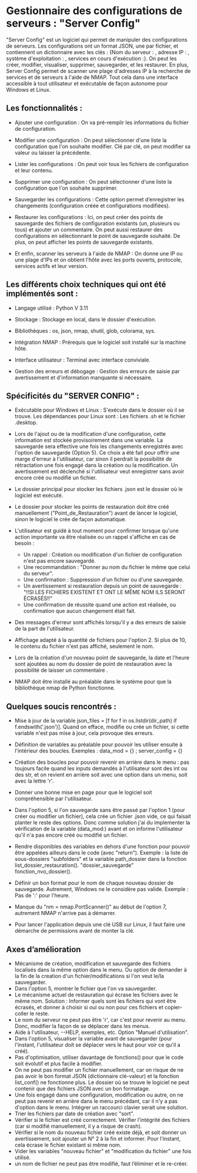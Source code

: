 # Gestionnaire des configurations de serveurs : "Server Config"

"Server Config" est un logiciel qui permet de manipuler des configurations de serveurs. Les configurations ont un format JSON, une par fichier, et contiennent un dictionnaire avec les clés : {Nom du serveur : , adresse IP : , système d'exploitation : , services en cours d'exécution :}.
On peut les créer, modifier, visualiser, supprimer, sauvegarder, et les restaurer. En plus, Server Config permet de scanner une plage d'adresses IP à la recherche de services et de serveurs à l'aide de NMAP.
Tout cela dans une interface accessible à tout utilisateur et exécutable de façon autonome pour Windows et Linux.

## Les fonctionnalités :

 - Ajouter une configuration : On va pré-remplir les informations du fichier de configuration.
 
 - Modifier une configuration : On peut sélectionner d'une liste la configuration que l'on souhaite modifier. Clé par clé, on peut modifier sa valeur ou laisser la précédente.

 - Lister les configurations : On peut voir tous les fichiers de configuration et leur contenu.

 - Supprimer une configuration : On peut sélectionner d'une liste la configuration que l'on souhaite supprimer.

 - Sauvegarder les configurations : Cette option permet d’enregistrer les changements (configuration créée et configurations modifiées).

 - Restaurer les configurations : Ici, on peut créer des points de sauvegarde des fichiers de configuration existants (un, plusieurs ou tous) et ajouter un commentaire. On peut aussi restaurer des configurations en sélectionnant le point de sauvegarde souhaité. De plus, on peut afficher les points de sauvegarde existants.

 - Et enfin, scanner les serveurs à l'aide de NMAP : On donne une IP ou une plage d'IPs et on obtient l'hôte avec les ports ouverts, protocole, services actifs et leur version.

## Les différents choix techniques qui ont été implémentés sont :

   - Langage utilisé : Python V 3.11

   - Stockage : Stockage en local, dans le dossier d'exécution.

   - Bibliothèques : os, json, nmap, shutil, glob, colorama, sys.

   - Intégration NMAP : Prérequis que le logiciel soit installé sur la machine hôte.

   - Interface utilisateur : Terminal avec interface conviviale.

   - Gestion des erreurs et débogage : Gestion des erreurs de saisie par avertissement et d'information manquante si nécessaire.

## Spécificités du "SERVER CONFIG" :

   - Exécutable pour Windows et Linux : S'exécute dans le dossier où il se trouve. Les dépendances pour Linux sont : Les fichiers .sh et le fichier .desktop.

   - Lors de l'ajout ou de la modification d'une configuration, cette information est stockée provisoirement dans une variable. La sauvegarde sera effective une fois les changements enregistrés avec l'option de sauvegarde (Option 5). Ce choix a été fait pour offrir une marge d'erreur à l'utilisateur, car sinon il perdrait la possibilité de rétractation une fois engagé dans la création ou la modification. Un avertissement est déclenché si l'utilisateur veut enregistrer sans avoir encore créé ou modifié un fichier.

   - Le dossier principal pour stocker les fichiers .json est le dossier où le logiciel est exécuté.

   - Le dossier pour stocker les points de restauration doit être créé manuellement ("Point_de_Restauration") avant de lancer le logiciel, sinon le logiciel le crée de façon automatique.

   - L'utilisateur est guidé à tout moment pour confirmer lorsque qu'une action importante va être réalisée ou un rappel s'affiche en cas de besoin :

     - Un rappel : Création ou modification d'un fichier de configuration n'est pas encore sauvegardé.
     - Une recommandation : "Donner au nom du fichier le même que celui du serveur".
     - Une confirmation : Suppression d'un fichier ou d'une sauvegarde.
     - Un avertissement si restauration depuis un point de sauvegarde : "!!SI LES FICHIERS EXISTENT ET ONT LE MÊME NOM ILS SERONT ÉCRASÉS!!"
     - Une confirmation de réussite quand une action est réalisée, ou confirmation que aucun changement était fait.


   - Des messages d'erreur sont affichés lorsqu'il y a des erreurs de saisie de la part de l'utilisateur.

   - Affichage adapté à la quantité de fichiers pour l'option 2. Si plus de 10, le contenu du fichier n'est pas affiché, seulement le nom.

   - Lors de la création d'un nouveau point de sauvegarde, la date et l'heure sont ajoutées au nom du dossier de point de restauration avec la possibilité de laisser un commentaire .

   - NMAP doit être installé au préalable dans le système pour que la bibliothèque nmap de Python fonctionne.

## Quelques soucis rencontrés :

  - Mise à jour de la variable json_files = [f for f in os.listdir(dir_path) if f.endswith('.json')]. Quand on efface, modifie ou crée un fichier, si cette variable n'est pas mise à jour, cela provoque des erreurs.

  - Définition de variables au préalable pour pouvoir les utiliser ensuite à l'intérieur des boucles. Exemples : data_mod = {} ; server_config = {}

  - Création des boucles pour pouvoir revenir en arrière dans le menu : pas toujours facile quand les inputs demandés à l'utilisateur sont des int ou des str, et on revient en arrière soit avec une option dans un menu, soit avec la lettre 'r'.

  - Donner une bonne mise en page pour que le logiciel soit compréhensible par l'utilisateur.

  - Dans l'option 5, si l'on sauvegarde sans être passé par l'option 1 (pour créer ou modifier un fichier), cela crée un fichier .json vide, ce qui faisait planter le reste des options. Donc comme solution j'ai du implementer la vérification de la variable (data_mod:) avant et on informe l'utilisateur qu'il n'a pas encore créé ou modifié un fichier.

  - Rendre disponibles des variables en dehors d'une fonction pour pouvoir être appelées ailleurs dans le code (avec "return"). Exemple : la liste de sous-dossiers "subfolders" et la variable path_dossier dans la fonction list_dossier_restauration(). "dossier_sauvegarde" fonction_nvo_dossier().

  - Définir un bon format pour le nom de chaque nouveau dossier de sauvegarde. Autrement, Windows ne le considère pas valide. Exemple : Pas de ':' pour l'heure.

  - Manque du "nm = nmap.PortScanner()" au début de l'option 7, autrement NMAP n'arrive pas à démarrer.

  - Pour lancer l'application depuis une clé USB sur Linux, il faut faire une démarche de permissions avant de monter la clé.

## Axes d’amélioration  

 - Mécanisme de création, modification et sauvegarde des fichiers localisés dans la même option dans le menu. Ou option de demander à la fin de la creation d'un fichier/modifications si l'on veut le/la sauvegarder.
 - Dans l'option 5, montrer le fichier que l'on va sauvegarder.
 - Le mécanisme actuel de restauration qui écrase les fichiers avec le même nom. Solution : Informer quels sont les fichiers qui vont être écrasés, et donner à choisir si oui ou non pour ces fichiers et copier-coller le reste.
 - Le nom du serveur ne peut pas être 'r', car c'est pour revenir au menu. Donc, modifier la façon de se déplacer dans les menus.
 - Aide à l'utilisateur, --HELP, exemples, etc. Option "Manuel d'utilisation".
 - Dans l'option 5, visualiser la variable avant de sauvegarder (pour l'instant, l'utilisateur doit se déplacer vers le haut pour voir ce qu'il a créé).
 - Pas d'optimisation, utiliser davantage de fonctions() pour que le code soit évolutif et plus facile à modifier.
 - On ne peut pas modifier un fichier manuellement, car on risque de ne pas avoir le bon format JSON (dictionnaire clé-valeur) et la fonction list_conf() ne fonctionne plus. Le dossier où se trouve le logiciel ne peut contenir que des fichiers JSON avec un bon formatage.
 - Une fois engagé dans une configuration, modification ou autre, on ne peut pas revenir en arrière dans le menu précédant, car il n'y a pas d'option dans le menu. Intégrer un raccourci clavier serait une solution.
 - Trier les fichiers par date de création avec "sort".
 - Vérifier si le fichier est créé correctement. Vérifier l’intégrité des fichiers (car si modifié manuellement, il y a risque de crash).
 - Vérifier si le nom du nouveau fichier créé existe déjà, et soit donner un avertissement, soit ajouter un N° 2 à la fin et informer. Pour l'instant, cela écrase le fichier existant si même nom.
 - Vider les variables "nouveau fichier" et "modification du fichier" une fois utilisé. 
 - un nom de fichier ne peut pas être modifié, faut l’éliminer et le re-créer.
